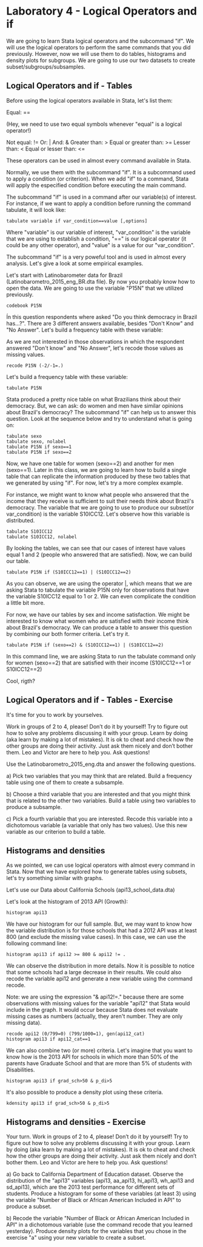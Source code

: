 # Laboratory 4 - Logical Operators and if

We are going to learn Stata logical operators and the subcommand "if". We will use the logical operators to perform the same commands that you did previously. However, now we will use them to do tables, histograms and density plots for subgroups. We are going to use our two datasets to create subset/subgroups/subsamples.

## Logical Operators and if - Tables

Before using the logical operators available in Stata, let's list them:

Equal: == 

(Hey, we need to use two equal symbols whenever "equal" is a logical operator!)

Not equal: != 
Or: | 
And: &
Greater than: >
Equal or greater than: >=
Lesser than: <
Equal or lesser than: <=

These operators can be used in almost every command available in Stata. 

Normally, we use them with the subcommand "if". It is a subcommand used to apply a condition (or criterion). When we add "if" to a command, Stata will apply the especified condition before executing the main command.

The subcommand "if" is used in a command after our variable(s) of interest. For instance, if we want to apply a condition
before running the command tabulate, it will look like:

```
tabulate variable if var_condition==value [,options]
```

Where "variable" is our variable of interest, "var_condition" is the variable that
we are using to establish a condition, "==" is our logical operator (it could be
any other operator), and "value" is a value for our "var_condition".

The subcommand "if" is a very poweful tool and is used in almost every analysis. 
Let's give a look at some empirical examples.

Let's start with Latinobarometer data for Brazil (Latinobarometro_2015_eng_BR.dta file). By now you probably know how to open the data. We are going to use the variable "P15N" that we utilized previously.

```
codebook P15N
```

Ín this question respondents where asked "Do you think democracy in Brazil has...?". There are 3 different answers available, besides "Don't Know" and "No Answer". Let's build a frequency table with these variable:

As we are not interested in those observations in which the respondent answered "Don't know" and "No Answer", let's recode those values as missing values.

```
recode P15N (-2/-1=.)
```

Let's build a frequency table with these variable:

```
tabulate P15N
```

Stata produced a pretty nice table on what Brazilians think about their democracy. But, we can ask: do women and men have similar opinions about Brazil's democracy? The subcommand "if" can help us to answer this question. Look at the sequence below and try to understand what is going on:

```
tabulate sexo
tabulate sexo, nolabel
tabulate P15N if sexo==1
tabulate P15N if sexo==2
```

Now, we have one table for women (sexo==2) and another for men (sexo==1). Later in this class, we are going to learn how to build a single table that can replicate the information produced by these two tables that we generated  by using "if". For now, let's try a more complex example.

For instance, we might want to know what people who answered that the income that they receive is sufficient
to suit their needs think about Brazil's democracy. The variable that we are going to use to produce our subset(or var_condition) is the variable S10ICC12. Let's observe how this variable is distributed.

```
tabulate S10ICC12
tabulate S10ICC12, nolabel
```

By looking the tables, we can see that our cases of interest have values equal 1 and 2 (people who answered that are satisfied). Now, we can build our table.

```
tabulate P15N if (S10ICC12==1) | (S10ICC12==2)
```

As you can observe, we are using the operator |, which means that we are asking Stata to tabulate the variable P15N only for observations that have the variable S10ICC12 equal to 1 or 2. We can even complicate the condition a little bit more. 

For now, we have our tables by sex and income satisfaction. We might be interested to know what women who are satisfied with their income think about Brazil's democracy. We can produce a table to answer this question by combining our both former criteria. Let's try it.

```
tabulate P15N if (sexo==2) & (S10ICC12==1) | (S10ICC12==2) 
```

In this command line, we are asking Stata to run the tabulate command only for
women (sexo==2) that are satisfied with their income (S10ICC12==1 or S10ICC12==2)

Cool, rigth?

## Logical Operators and if - Tables - Exercise

It's time for you to work by yourselves.

Work in groups of 2 to 4, please! Don’t do it by yourself! Try to figure out how to solve any problems discussing it with
your group. Learn by doing (aka learn by making a lot of mistakes). It is ok to cheat and check how the other groups are doing their
activity. Just ask them nicely and don’t bother them. Leo and Victor are here to help you. Ask questions!

Use the Latinobarometro_2015_eng.dta and answer the following questions.

a) Pick two variables that you may think that are related. Build a frequency table using one of them to create a subsample.

b) Choose a third variable that you are interested and that you might think that is related to the other two variables. Build a table using two variables to produce a subsample. 

c) Pick a fourth variable that you are interested. Recode this variable into a dichotomous variable (a variable that only has two values). Use this new variable as our criterion to build a table.

## Histograms and densities

As we pointed, we can use logical operators with almost every command in Stata. Now that we have explored how to generate tables using subsets, let's try something similar with graphs.

Let's use our Data about California Schools (api13_school_data.dta)

Let's look at the histogram of 2013 API (Growth):

```
histogram api13
```

We have our histogram for our full sample. But, we may want to know how the variable distribution is for those schools that had a 2012 API was at least 800 (and exclude the missing value cases). In this case, we can use the following command line:

```
histogram api13 if api12 >= 800 & api12 != .
```

We can observe the distribution in more details. Now it is possible to notice that some schools had a large decrease in their results. We could also recode the variable api12 and generate a new variable using the command recode. 

Note: we are using the expression "& api12!=." because there are some observations with missing values for the variable "api12" that Stata would include in the graph. It would occur because Stata does not evaluate missing cases as numbers (actually, they aren't number.  They are only missing data).

```
recode api12 (0/799=0) (799/1000=1), gen(api12_cat)
histogram api13 if api12_cat==1
```

We can also combine two (or more) criteria. Let's imagine that you want to know how is the 
2013 API for schools in which more than 50% of the parents have Graduate School and 
that are more than 5% of students with Disabilities.

```
histogram api13 if grad_sch>50 & p_di>5
```

It's also possible to produce a density plot using these criteria.

```
kdensity api13 if grad_sch>50 & p_di>5
```

## Histograms and densities - Exercise

Your turn. Work in groups of 2 to 4, please! Don’t do it by yourself! Try to figure out how to solve any problems discussing it with
your group. Learn by doing (aka learn by making a lot of mistakes). It is ok to cheat and check how the other groups are doing their activity. Just ask them nicely and don’t bother them. Leo and Victor are here to help you. Ask questions!

a) Go back to California Department of Education dataset. Observe the distribution of the "api13" variables (api13, aa_api13, hi_api13, wh_api13 and sd_api13), which are the 2013 test performance for different sets of students. Produce a histogram for some of these variables (at least 3) using the variable "Number of Black or African American Included in API" to produce a subset.

b) Recode the variable "Number of Black or African American Included in API" in a dichotomous variable (use the command recode that you learned yesterday). Produce density plots for the variables that you chose in the exercise "a" using your new variable to create a subset.

